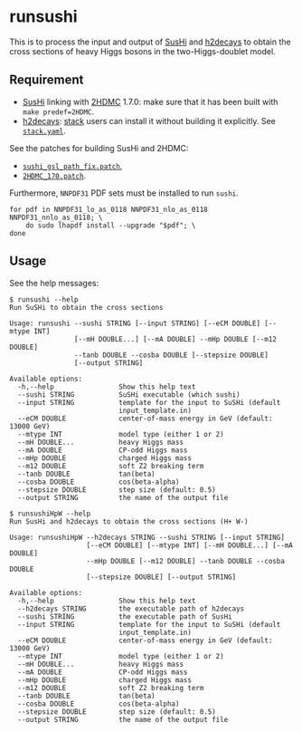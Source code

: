# runsushi

This is to process the input and output of [SusHi](https://sushi.hepforge.org/) and [h2decays](https://github.com/cbpark/h2decays) to obtain the cross sections of heavy Higgs bosons in the two-Higgs-doublet model.

## Requirement

* [SusHi](https://sushi.hepforge.org/) linking with [2HDMC](https://2hdmc.hepforge.org/) 1.7.0: make sure that it has been built with `make predef=2HDMC`.
* [h2decays](https://github.com/cbpark/h2decays): [stack](https://docs.haskellstack.org/en/stable/README/) users can install it without building it explicitly. See [`stack.yaml`](./stack.yaml).

See the patches for building SusHi and 2HDMC:

* [`sushi_gsl_path_fix.patch`](https://gist.github.com/cbpark/ada5742bd68891e1481dd8d8e1aa9861),
* [`2HDMC_170.patch`](https://gist.github.com/cbpark/fc05adadbd52c3fb0319be28dcdc1c1b).

Furthermore, `NNPDF31` PDF sets must be installed to run `sushi`.

```
for pdf in NNPDF31_lo_as_0118 NNPDF31_nlo_as_0118 NNPDF31_nnlo_as_0118; \
    do sudo lhapdf install --upgrade "$pdf"; \
done
```

## Usage

See the help messages:

```
$ runsushi --help
Run SuSHi to obtain the cross sections

Usage: runsushi --sushi STRING [--input STRING] [--eCM DOUBLE] [--mtype INT]
                [--mH DOUBLE...] [--mA DOUBLE] --mHp DOUBLE [--m12 DOUBLE]
                --tanb DOUBLE --cosba DOUBLE [--stepsize DOUBLE]
                [--output STRING]

Available options:
  -h,--help                Show this help text
  --sushi STRING           SuSHi executable (which sushi)
  --input STRING           template for the input to SuSHi (default
                           input_template.in)
  --eCM DOUBLE             center-of-mass energy in GeV (default: 13000 GeV)
  --mtype INT              model type (either 1 or 2)
  --mH DOUBLE...           heavy Higgs mass
  --mA DOUBLE              CP-odd Higgs mass
  --mHp DOUBLE             charged Higgs mass
  --m12 DOUBLE             soft Z2 breaking term
  --tanb DOUBLE            tan(beta)
  --cosba DOUBLE           cos(beta-alpha)
  --stepsize DOUBLE        step size (default: 0.5)
  --output STRING          the name of the output file

$ runsushiHpW --help
Run SusHi and h2decays to obtain the cross sections (H+ W-)

Usage: runsushiHpW --h2decays STRING --sushi STRING [--input STRING]
                   [--eCM DOUBLE] [--mtype INT] [--mH DOUBLE...] [--mA DOUBLE]
                   --mHp DOUBLE [--m12 DOUBLE] --tanb DOUBLE --cosba DOUBLE
                   [--stepsize DOUBLE] [--output STRING]

Available options:
  -h,--help                Show this help text
  --h2decays STRING        the executable path of h2decays
  --sushi STRING           the executable path of SusHi
  --input STRING           template for the input to SuSHi (default
                           input_template.in)
  --eCM DOUBLE             center-of-mass energy in GeV (default: 13000 GeV)
  --mtype INT              model type (either 1 or 2)
  --mH DOUBLE...           heavy Higgs mass
  --mA DOUBLE              CP-odd Higgs mass
  --mHp DOUBLE             charged Higgs mass
  --m12 DOUBLE             soft Z2 breaking term
  --tanb DOUBLE            tan(beta)
  --cosba DOUBLE           cos(beta-alpha)
  --stepsize DOUBLE        step size (default: 0.5)
  --output STRING          the name of the output file
```
